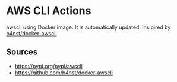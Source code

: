 # AWS CLI Actions

awscli using Docker image.
It is automatically updated. Insipired by [b4nst/docker-awscli](https://github.com/b4nst/docker-awscli)

## Sources

* https://pypi.org/pypi/awscli
* https://github.com/b4nst/docker-awscli
